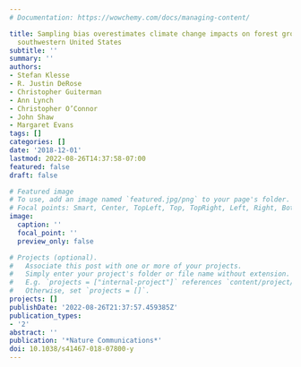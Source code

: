 ```yaml
---
# Documentation: https://wowchemy.com/docs/managing-content/

title: Sampling bias overestimates climate change impacts on forest growth in the
  southwestern United States
subtitle: ''
summary: ''
authors:
- Stefan Klesse
- R. Justin DeRose
- Christopher Guiterman
- Ann Lynch
- Christopher O’Connor
- John Shaw
- Margaret Evans
tags: []
categories: []
date: '2018-12-01'
lastmod: 2022-08-26T14:37:58-07:00
featured: false
draft: false

# Featured image
# To use, add an image named `featured.jpg/png` to your page's folder.
# Focal points: Smart, Center, TopLeft, Top, TopRight, Left, Right, BottomLeft, Bottom, BottomRight.
image:
  caption: ''
  focal_point: ''
  preview_only: false

# Projects (optional).
#   Associate this post with one or more of your projects.
#   Simply enter your project's folder or file name without extension.
#   E.g. `projects = ["internal-project"]` references `content/project/deep-learning/index.md`.
#   Otherwise, set `projects = []`.
projects: []
publishDate: '2022-08-26T21:37:57.459385Z'
publication_types:
- '2'
abstract: ''
publication: '*Nature Communications*'
doi: 10.1038/s41467-018-07800-y
---
```


